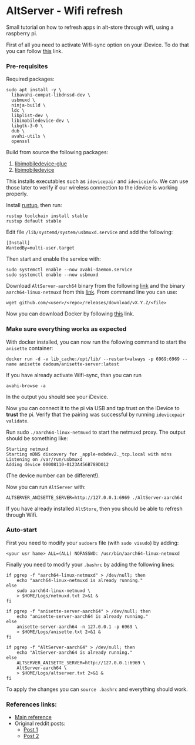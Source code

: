 # AltServer - Wifi refresh

Small tutorial on how to refresh apps in alt-store through wifi, using a raspberry pi.

First of all you need to activate Wifi-sync option on your iDevice. To do that you can follow [this](https://support.apple.com/guide/itunes/wi-fi-syncing-itns3751d862/windows) link.

### Pre-requisites

Required packages:

```shell
sudo apt install -y \
  libavahi-compat-libdnssd-dev \
  usbmuxd \
  ninja-build \
  ldc \
  libplist-dev \
  libimobiledevice-dev \
  libgtk-3-0 \
  dub \
  avahi-utils \
  openssl
```

Build from source the following packages:

1. [libimobiledevice-glue](https://github.com/libimobiledevice/libimobiledevice-glue#debian--ubuntu-linux)
2. [libimobiledevice](https://github.com/libimobiledevice/libimobiledevice#debian--ubuntu-linux)

This installs executables such as `idevicepair` and `ideviceinfo`. We can use those later to verify if our wireless connection to the idevice is working properly.

Install [rustup](https://rustup.rs/), then run:

```shell
rustup toolchain install stable
rustup default stable
```

Edit file `/lib/systemd/system/usbmuxd.service` and add the following:

```
[Install]
WantedBy=multi-user.target
```

Then start and enable the service with:

```shell
sudo systemctl enable --now avahi-daemon.service
sudo systemctl enable --now usbmuxd
```

Download `AltServer-aarch64` binary from the following [link](https://github.com/NyaMisty/AltServer-Linux/releases) and the binary `aarch64-linux-netmuxd` from this [link](https://github.com/jkcoxson/netmuxd/releases). From command line you can use:

```shell
wget github.com/<user>/<repo>/releases/download/vX.Y.Z/<file>
```

Now you can download Docker by following [this](https://pimylifeup.com/raspberry-pi-docker/) link.

### Make sure everything works as expected

With docker installed, you can now run the following command to start the `anisette` container:

```shell
docker run -d -v lib_cache:/opt/lib/ --restart=always -p 6969:6969 --name anisette dadoum/anisette-server:latest
```

If you have already activate Wifi-sync, than you can run

```shell
avahi-browse -a
```
In the output  you should see your iDevice.

Now you can connect it to the pi via USB and tap trust on the iDevice to **trust** the pi. Verify that the pairing was successful by running `idevicepair validate`.

 Run sudo `./aarch64-linux-netmuxd` to start the netmuxd proxy. The output should be something like:
 
```shell
Starting netmuxd
Starting mDNS discovery for _apple-mobdev2._tcp.local with mdns
Listening on /var/run/usbmuxd
Adding device 00008110-0123A456B789D012 
```

(The device number can be different!).

Now you can run `AltServer` with:

```shell
ALTSERVER_ANISETTE_SERVER=http://127.0.0.1:6969 ./AltServer-aarch64
```

If you have already installed `AltStore`, then you should be able to refresh through Wifi.

### Auto-start

First you need to modify your `sudoers` file (with `sudo visudo`) by adding:

```shell
<your usr hame> ALL=(ALL) NOPASSWD: /usr/bin/aarch64-linux-netmuxd
```

Finally you need to modify your `.bashrc` by adding the following lines:

```shell
if pgrep -f "aarch64-linux-netmuxd" > /dev/null; then
	echo "aarch64-linux-netmuxd is already running."
else
	sudo aarch64-linux-netmuxd \
	> $HOME/Logs/netmuxd.txt 2>&1 &
fi

if pgrep -f "anisette-server-aarch64" > /dev/null; then
	echo "anisette-server-aarch64 is already running."
else
	anisette-server-aarch64 -n 127.0.0.1 -p 6969 \
	> $HOME/Logs/anisette.txt 2>&1 &
fi

if pgrep -f "AltServer-aarch64" > /dev/null; then
	echo "AltServer-aarch64 is already running."
else
	ALTSERVER_ANISETTE_SERVER=http://127.0.0.1:6969 \
	AltServer-aarch64 \
	> $HOME/Logs/altserver.txt 2>&1 &
fi
```

To apply the changes you can `source .bashrc` and everything should work.
### References links:
- [Main reference](https://gist.github.com/jschiefner/95a22d7f4803e7ad32a95b0f3aa655dc)
- Original reddit posts:
	- [Post 1](https://www.reddit.com/r/jailbreak/comments/wa4z2z/tutorial_altstore_wifi_refresh_on_raspberry_pi/)
	- [Post 2](https://www.reddit.com/r/jailbreak/comments/wa4z2z/tutorial_altstore_wifi_refresh_on_raspberry_pi/)
